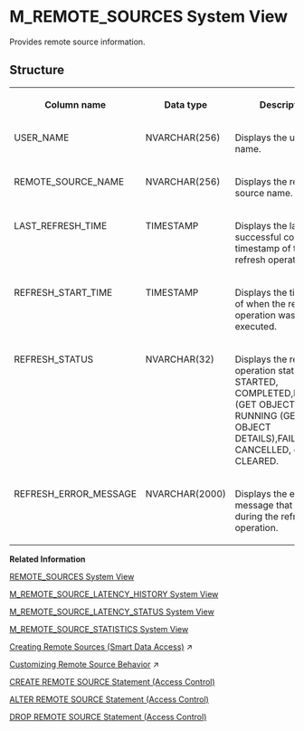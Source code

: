 <!-- loio4f6ae165f5354f47809856693db2da0a -->

# M\_REMOTE\_SOURCES System View

Provides remote source information.



## Structure


<table>
<tr>
<th valign="top">

Column name



</th>
<th valign="top">

Data type



</th>
<th valign="top">

Description



</th>
</tr>
<tr>
<td valign="top">

USER\_NAME



</td>
<td valign="top">

NVARCHAR\(256\)



</td>
<td valign="top">

Displays the user name.



</td>
</tr>
<tr>
<td valign="top">

REMOTE\_SOURCE\_NAME



</td>
<td valign="top">

NVARCHAR\(256\)



</td>
<td valign="top">

Displays the remote source name.



</td>
</tr>
<tr>
<td valign="top">

LAST\_REFRESH\_TIME



</td>
<td valign="top">

TIMESTAMP



</td>
<td valign="top">

Displays the last successful completion timestamp of the refresh operation.



</td>
</tr>
<tr>
<td valign="top">

REFRESH\_START\_TIME



</td>
<td valign="top">

TIMESTAMP



</td>
<td valign="top">

Displays the timestamp of when the refresh operation was executed.



</td>
</tr>
<tr>
<td valign="top">

REFRESH\_STATUS



</td>
<td valign="top">

NVARCHAR\(32\)



</td>
<td valign="top">

Displays the refresh operation status: STARTED, COMPLETED,RUNNING \(GET OBJECTS\), RUNNING \(GET OBJECT DETAILS\),FAILED, CANCELLED, or CLEARED.



</td>
</tr>
<tr>
<td valign="top">

REFRESH\_ERROR\_MESSAGE



</td>
<td valign="top">

NVARCHAR\(2000\)



</td>
<td valign="top">

Displays the exception message that occurred during the refresh operation.



</td>
</tr>
</table>

**Related Information**  


[REMOTE\_SOURCES System View](../021-System-Views/remote-sources-system-view-20ccdd3.md "Provides information about remote sources.")

[M\_REMOTE\_SOURCE\_LATENCY\_HISTORY System View](m-remote-source-latency-history-system-view-b36a777.md "")

[M\_REMOTE\_SOURCE\_LATENCY\_STATUS System View](m-remote-source-latency-status-system-view-322a772.md "Provides remote source latency status information.")

[M\_REMOTE\_SOURCE\_STATISTICS System View](m-remote-source-statistics-system-view-66b63e6.md "Returns the remote source operational statistics for monitoring data provisioning components.")

[Creating Remote Sources (Smart Data Access)](https://help.sap.com/viewer/b6c0184b46cc424b9bcce8e6aae02f97/2023_2_QRC/en-US/e8274a1cf62b4aa5b58f261bc904a4af.html "Create a smart data access remote source using SQL syntax or the SAP HANA database explorer.") :arrow_upper_right:

[Customizing Remote Source Behavior](https://help.sap.com/viewer/b6c0184b46cc424b9bcce8e6aae02f97/2023_2_QRC/en-US/0a97fa4dbb3649ccaab43bcaee95345f.html "The supported behaviors of an SAP HANA smart data access remote source may not be the same as those of the local SAP HANA Cloud, SAP HANA database. Smart data access provides a set of customizable properties, capabilities, functions, and data types to help address these differences.") :arrow_upper_right:

[CREATE REMOTE SOURCE Statement \(Access Control\)](../../010-SQL-Reference/012-SQL-Statements/create-remote-source-statement-access-control-20d4834.md "Defines an external data source that can connect to the SAP HANA database.")

[ALTER REMOTE SOURCE Statement \(Access Control\)](../../010-SQL-Reference/012-SQL-Statements/alter-remote-source-statement-access-control-f423eb4.md "Modifies the configuration of an external data source that is connected to an SAP HANA database.")

[DROP REMOTE SOURCE Statement \(Access Control\)](../../010-SQL-Reference/012-SQL-Statements/drop-remote-source-statement-access-control-20d7332.md "Removes an existing remote source.")

